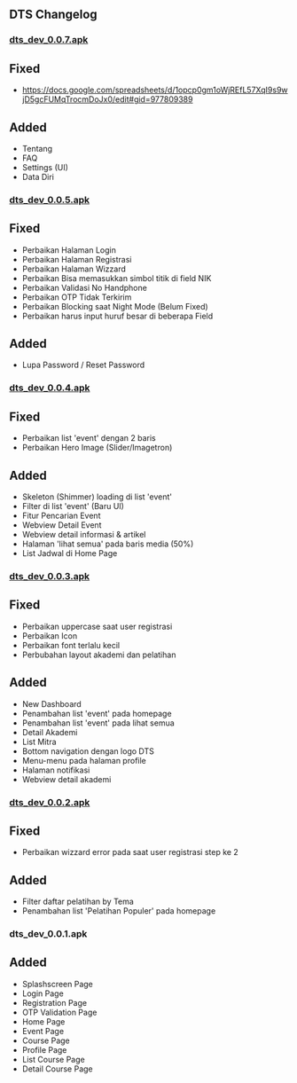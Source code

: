 ## DTS Changelog



### [dts_dev_0.0.7.apk](https://drive.google.com/file/d/1G8rPtL-R7LQMEMdxP28I39JjeoPFyMeg/view?usp=sharing)
  ## Fixed
  - https://docs.google.com/spreadsheets/d/1opcp0gm1oWjREfL57XqI9s9wjD5gcFUMqTrocmDoJx0/edit#gid=977809389

  ## Added
  - Tentang
  - FAQ
  - Settings (UI)
  - Data Diri

### [dts_dev_0.0.5.apk](https://drive.google.com/file/d/1o7Sp5JC78tEJTHBrZ5PjkJ1nSf3mjepF/view?usp=sharing)
  ## Fixed
  - Perbaikan Halaman Login
  - Perbaikan Halaman Registrasi
  - Perbaikan Halaman Wizzard
  - Perbaikan Bisa memasukkan simbol titik di field NIK
  - Perbaikan Validasi No Handphone
  - Perbaikan OTP Tidak Terkirim
  - Perbaikan Blocking saat Night Mode (Belum Fixed)
  - Perbaikan harus input huruf besar di beberapa Field
  
  ## Added
  - Lupa Password / Reset Password

### [dts_dev_0.0.4.apk](https://drive.google.com/file/d/1XH8QEnHLnvoiNkYDVKsXJfnk4XH29KqP/view?usp=sharing)
  ## Fixed
  - Perbaikan list 'event' dengan 2 baris 
  - Perbaikan Hero Image (Slider/Imagetron)
  
  ## Added
  - Skeleton (Shimmer) loading di list 'event'
  - Filter di list 'event' (Baru UI)
  - Fitur Pencarian Event
  - Webview Detail Event
  - Webview detail informasi & artikel
  - Halaman 'lihat semua' pada baris media (50%)
  - List Jadwal di Home Page

### [dts_dev_0.0.3.apk](https://drive.google.com/file/d/1pQCrmwaUbjtzN36xkupk6pmuzEhPrkmE/view?usp=sharing)
  ## Fixed
  - Perbaikan uppercase saat user registrasi
  - Perbaikan Icon
  - Perbaikan font terlalu kecil
  - Perbubahan layout akademi dan pelatihan
  
  ## Added
  - New Dashboard
  - Penambahan list 'event' pada homepage
  - Penambahan list 'event' pada lihat semua
  - Detail Akademi
  - List Mitra
  - Bottom navigation dengan logo DTS
  - Menu-menu pada halaman profile
  - Halaman notifikasi
  - Webview detail akademi

### [dts_dev_0.0.2.apk](https://drive.google.com/file/d/1qXTpJsz3EEMIZJshTH_in9mq47fPsAFe/view?usp=sharing)
  ## Fixed
  - Perbaikan wizzard error pada saat user registrasi step ke 2
  
  ## Added
  - Filter daftar pelatihan by Tema
  - Penambahan list 'Pelatihan Populer' pada homepage

### dts_dev_0.0.1.apk
  ## Added
  - Splashscreen Page
  - Login Page
  - Registration Page
  - OTP Validation Page
  - Home Page
  - Event Page
  - Course Page
  - Profile Page
  - List Course Page
  - Detail Course Page
